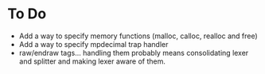 # To Do

- Add a way to specify memory functions (malloc, calloc, realloc and free)
- Add a way to specify mpdecimal trap handler
- raw/endraw tags... handling them probably means consolidating lexer and
  splitter and making lexer aware of them.

